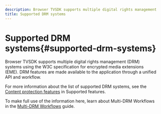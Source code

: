 ```yaml
---
description: Browser TVSDK supports multiple digital rights management (DRM) systems using the W3C specification for encrypted media extensions (EME). DRM features are made available to the application through a unified API and workflow.
title: Supported DRM systems
---
```


# Supported DRM systems{#supported-drm-systems}

Browser TVSDK supports multiple digital rights management (DRM) systems using the W3C specification for encrypted media extensions (EME). DRM features are made available to the application through a unified API and workflow.

For more information about the list of supported DRM systems, see the [Content protection features](../../../release-notes/tvsdk-24-browser.md#table-hls-content-protection-features) in Supported features.

To make full use of the information here, learn about Multi-DRM Workflows in the [Multi-DRM Workflows](https://helpx.adobe.com/content/dam/help/en/primetime/drm/drm_multi_drm_workflows.pdf) guide. 
